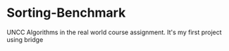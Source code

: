 # Sorting-Benchmark
UNCC Algorithms in the real world course assignment. It's my first project using bridge 
